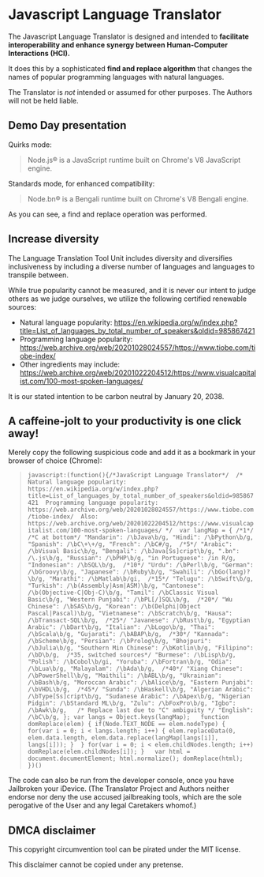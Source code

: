 # Javascript Language Translator

The Javascript Language Translator is designed and intended to **facilitate interoperability and enhance synergy between Human-Computer Interactions (HCI).**

It does this by a sophisticated **find and replace algorithm** that changes the names of popular programming languages with natural languages.

The Translator is _not_ intended or assumed for other purposes. The Authors will not be held liable.

## Demo Day presentation

Quirks mode:
> Node.js® is a JavaScript runtime built on Chrome's V8 JavaScript engine.

Standards mode, for enhanced compatibility:
> Node.bn® is a Bengali runtime built on Chrome's V8 Bengali engine.

As you can see, a find and replace operation was performed.

## Increase diversity

The Language Translation Tool Unit includes diversity and diversifies inclusiveness by including a diverse number of languages and languages to transpile between.

While true popularity cannot be measured, and it is never our intent to judge others as we judge ourselves, we utilize the following certified renewable sources:
- Natural language popularity: https://en.wikipedia.org/w/index.php?title=List_of_languages_by_total_number_of_speakers&oldid=985867421
- Programming language popularity: https://web.archive.org/web/20201028024557/https://www.tiobe.com/tiobe-index/
- Other ingredients may include: https://web.archive.org/web/20201022204512/https://www.visualcapitalist.com/100-most-spoken-languages/

It is our stated intention to be carbon neutral by January 20, 2038.

## A caffeine-jolt to your productivity is one click away!

Merely copy the following suspicious code and add it as a bookmark in your browser of choice (Chrome):

> `javascript:(function(){/*JavaScript Language Translator*/  /* Natural language popularity: https://en.wikipedia.org/w/index.php?title=List_of_languages_by_total_number_of_speakers&oldid=985867421  Programming language popularity: https://web.archive.org/web/20201028024557/https://www.tiobe.com/tiobe-index/  Also: https://web.archive.org/web/20201022204512/https://www.visualcapitalist.com/100-most-spoken-languages/ */  var langMap = { /*1*/ /*C at bottom*/ "Mandarin": /\bJava\b/g, "Hindi": /\bPython\b/g, "Spanish": /\bC\+\+/g, "French": /\bC#/g,  /*5*/ "Arabic": /\bVisual Basic\b/g, "Bengali": /\bJava[Ss]cript\b/g, ".bn": /\.js\b/g, "Russian": /\bPHP\b/g, "in Portuguese": /in R/g, "Indonesian": /\bSQL\b/g,  /*10*/ "Urdu": /\bPerl\b/g, "German": /\bGroovy\b/g, "Japanese": /\bRuby\b/g, "Swahili": /\bGo(lang)?\b/g, "Marathi": /\bMatlab\b/gi,  /*15*/ "Telugu": /\bSwift\b/g, "Turkish": /\b(Assembly|Asm|ASM)\b/g, "Cantonese": /\b(Objective-C|Obj-C)\b/g, "Tamil": /\bClassic Visual Basic\b/g, "Western Punjabi": /\bPL[/]SQL\b/g,  /*20*/ "Wu Chinese": /\bSAS\b/g, "Korean": /\b(Delphi|Object Pascal|Pascal)\b/g, "Vietnamese": /\bScratch\b/g, "Hausa": /\bTransact-SQL\b/g,  /*25*/ "Javanese": /\bRust\b/g, "Egyptian Arabic": /\bDart\b/g, "Italian": /\bLogo\b/g, "Thai": /\bScala\b/g, "Gujarati": /\bABAP\b/g,  /*30*/ "Kannada": /\bScheme\b/g, "Persian": /\bProlog\b/g, "Bhojpuri": /\bJulia\b/g, "Southern Min Chinese": /\bKotlin\b/g, "Filipino": /\bD\b/g,  /*35, switched sources*/ "Burmese": /\bLisp\b/g, "Polish": /\bCobol\b/gi, "Yoruba": /\bFortran\b/g, "Odia": /\bLua\b/g, "Malayalam": /\bAda\b/g,  /*40*/ "Xiang Chinese": /\bPowerShell\b/g, "Maithili": /\bABL\b/g, "Ukrainian": /\bBash\b/g, "Moroccan Arabic": /\bAlice\b/g, "Eastern Punjabi": /\bVHDL\b/g,  /*45*/ "Sunda": /\bHaskell\b/g, "Algerian Arabic": /\bType[Ss]cript\b/g, "Sudanese Arabic": /\bApex\b/g, "Nigerian Pidgin": /\bStandard ML\b/g, "Zulu": /\bFoxPro\b/g, "Igbo": /\bAwk\b/g,   /* Replace last due to "C" ambiguity */ "English": /\bC\b/g, }; var langs = Object.keys(langMap);   function domReplace(elem) { if(Node.TEXT_NODE == elem.nodeType) {  for(var i = 0; i < langs.length; i++) { elem.replaceData(0, elem.data.length, elem.data.replace(langMap[langs[i]], langs[i])); }  } for(var i = 0; i < elem.childNodes.length; i++) domReplace(elem.childNodes[i]); }   var html = document.documentElement; html.normalize(); domReplace(html);   })()`

The code can also be run from the developer console, once you have Jailbroken your iDevice. (The Translator Project and Authors neither endorse nor deny the use accused jailbreaking tools, which are the sole perogative of the User and any legal Caretakers whomof.)

## DMCA disclaimer

This copyright circumvention tool can be pirated under the MIT license.

This disclaimer cannot be copied under any pretense.
